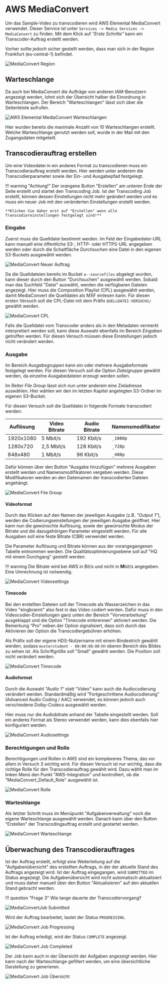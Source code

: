 # AWS MediaConvert

Um das Sample-Video zu transcodieren wird AWS Elemental MediaConvert verwendet. Dieser Service ist unter `Services -> Media Services -> MediaConvert` zu finden. Mit dem Klick auf *"Erste Schritte"* kann ein Transcoder-Auftrag erstellt werden. 

Vorher sollte jedoch sicher gestellt werden, dass man sich in der Region Frankfurt (eu-central-1) befindet.

![MediaConvert Region](../assets/versuch1/mediaconvert_region.png)

## Warteschlange

Da auch bei MediaConvert die Aufträge von anderen IAM-Benutzern angezeigt werden, lohnt sich der Übersicht halber die Einordnung in Warteschlangen. Der Bereich "Warteschlangen" lässt sich über die Seitenleiste aufrufen.

![AWS Elemental MediaConvert Warteschlangen](../assets/versuch1/mediaconvert_queue.png)

Hier wurden bereits die maximale Anzahl von 10 Warteschlangen erstellt. Welche Warteschlange genutzt werden soll, wurde in der Mail mit den Zugangsdaten mitgeteilt.

## Transcodierauftrag erstellen

Um eine Videodatei in ein anderes Format zu transcodieren muss ein Transcodierauftrag erstellt werden. Hier werden unter anderem die Transcodierparameter sowie der Ein- und Ausgabepfad festgelegt.

!!! warning "Achtung!"
    Der orangene Button "Erstellen" am unteren Ende der Seite erstellt und startet den Transcoding Job. Ist der Transcoding Job erstellt, können dessen Einstellungen nicht mehr geändert werden und es muss ein neuer Job mit den veränderten Einstellungen erstellt werden.

    **Klicken Sie daher erst auf "Erstellen" wenn alle Transcodiereinstellungen festgelegt sind!**

### Eingabe

Zuerst muss die Quelldatei bestimmt werden. Im Feld der Eingabedatei-URL kann manuell eine öffentliche S3-, HTTP- oder HTTPS-URL angegeben werden oder durch die Schaltfläche *Durchsuchen* eine Datei in den eigenen S3-Buckets ausgewählt werden. 

![MediaConvert Neuer Auftrag](../assets/versuch1/mediaconvert_new_job.png)

Da die Quelldateien bereits im Bucket `a--sourcefiles` abgelegt wurden, kann dieser durch den Button "Durchsuchen" ausgewählt werden. Sobald man das Suchfeld "Datei" auswählt, werden die verfügbaren Dateien angezeigt. Hier muss die Composition Playlist (CPL) ausgewählt werden, damit MediaConvert die Quelldaten als MXF einlesen kann. Für diesen ersten Versuch soll die CPL-Datei mit dem Präfix `QUELLDATEI-VERSUCH1/` gewählt werden.

![MediaConvert CPL](../assets/versuch1/mediaconvert_cpl.png)

Falls die Quelldatei vom Transcoder anders als in den Metadaten vermerkt interpretiert werden soll, kann diese Auswahl ebenfalls im Bereich *Eingaben* getroffen werden. Für diesen Versuch müssen diese Einstellungen jedoch nicht verändert werden.

### Ausgabe

Im Bereich *Ausgabegruppen* kann ein oder mehrere Ausgabeformate festgelegt werden. Für diesen Versuch soll die Option *Dateigruppe* gewählt werden, da einzelne Ausgabedateien erzeugt werden sollen.

Im Reiter *File Group* lässt sich nun unter anderem eine Zieladresse auswählen. Hier wählen wir den im letzten Kapitel angelegten S3-Ordner im eigenen S3-Bucket.

Für diesen Versuch soll die Quelldatei in folgende Formate transcodiert werden:

| Auflösung | Video Bitrate | Audio Bitrate | Namensmodifikator |
| --------- | ------------- | ------------- | ----------------- |
| 1920x1080 | 5 Mbit/s      | 192 Kbit/s    | `_1080p`          |
| 1280x720  | 2,5 Mbit/s    | 128 Kbit/s    | `_720p`           |
| 848x480   | 1 Mbit/s      | 96 Kbit/s     | `_480p`           |

Dafür können über den Button "Ausgabe hinzufügen" mehrere Ausgaben erstellt werden und Namensmodifikatoren vergeben werden. Diese Modifikatoren werden an den Dateinamen der transcodierten Dateien angehängt.

![MediaConvert File Group](../assets/versuch1/mediaconvert_output.png)

#### Videoformat

Durch das Klicken auf den Namen der jeweiligen Ausgabe (z.B. *"Output 1"*), werden die Codierungseinstellungen der jeweiligen Ausgabe geöffnet. Hier kann nun die gewünschte Auflösung, sowie der gewünschte Modus der Bitrate und die dazugehörigen Parameter eingestellt werden. Für alle Ausgaben soll eine feste Bitrate (CBR) verwendet werden.

Die Parameter Auflösung und Bitrate können aus der vorangegangenen Tabelle entnommen werden. Die Qualitätsoptimierungsebene soll auf "HQ mit einem Durchgang" gestellt werden.

!!! warning
    Die Bitrate wird bei AWS in Bit/s und nicht in **M**bit/s angegeben. Eine Umrechnung ist notwendig.

![MediaConvert Videosettings](../assets/versuch1/mediaconvert_video.png)

#### Timecode

Bei den erstellten Dateien soll der Timecode als Wasserzeichen in das Video "eingbrannt" also fest in das Video codiert werden. Dafür muss in den Videocodier-Einstellungen ganz unten der Bereich "Vorverarbeitung" ausgeklappt und die Option "Timecode einbrennen" aktiviert werden. Die Bemerkung "Pro" neben der Option signalisiert, dass sich durch das Aktivieren der Option die Transcodiergebühren erhöhen.

Als Präfix soll der eigene HDS-Nutzername mit einem Bindestrich gewählt werden, sodass `musterstudent - 00:00:00:00` im oberen Bereich des Bildes zu sehen ist. Als Schriftgröße soll "Small" gewählt werden. Die Position soll nicht verändert werden. 

![MediaConvert Timecode](../assets/versuch1/mediaconvert_timecode.png)

#### Audioformat

Durch die Auswahl *"Audio 1"* statt "Video" kann auch die Audiocodierung verändert werden. Standardmäßig wird "Fortgeschrittene Audiocodierung" (Advanced Audio Coding / AAC) verwendet, es können jedoch auch verschiedene Dolby-Codecs ausgewählt werden.

Hier muss nur die Audiobitrate anhand der Tabelle eingestellt werden. Soll ein anderes Format als Stereo verwendet werden, kann dies ebenfalls hier konfiguriert werden.

![MediaConvert Audiosettings](../assets/versuch1/mediaconvert_audio.png)

### Berechtigungen und Rolle

Berechtigungen und Rollen in AWS sind ein komplexeres Thema, das vor allem in Versuch 3 wichtig wird. Für diesen Versuch ist nur wichtig, dass die richtige Rolle für den Transcodierauftrag gewählt wird. Dazu wählt man im linken Menü den Punkt "AWS-Integration" und kontrolliert, ob die "MediaConvert_Default_Role" ausgewählt ist.

![MediaConvert Rolle](../assets/versuch1/mediaconvert_role.png)

### Warteshlange

Als letzter Schritt muss im Menüpunkt "Aufgabenverwaltung" noch die eigene Warteschlange ausgewählt werden. Danach kann über den Button "Erstellen" der Transcodingauftrag erstellt und gestartet werden.

![MediaConvert Warteschlange](../assets/versuch1/mediaconvert_job_queue.png)

## Überwachung des Transcodierauftrages

Ist der Auftrag erstellt, erfolgt eine Weiterleitung auf die "Aufgabenübersicht" des erstellten Auftrags, in der der aktuelle Stand des Auftrags angezeigt wird. Ist der Auftrag eingegangen, wird `SUBMITTED` im Status angezeigt. Die Aufgabenübersicht wird nicht automatisch aktualisiert und muss daher manuell über den Button "Aktualisieren" auf den aktuellen Stand gebracht werden.

!!! question "Frage 3"
    Wie lange dauerte der Transcodiervorgang?

![MediaConvertJob Submitted](../assets/versuch1/mediaconvert_job_submitted.png)

Wird der Auftrag bearbeitet, lautet der Status `PROGRESSING`.

![MediaConvert Job Progressing](../assets/versuch1/mediaconvert_job_progressing.png)

Ist der Auftrag erledigt, wird der Status `COMPLETE` angezeigt.

![MediaConvert Job Completed](../assets/versuch1/mediaconvert_job_complete.png)

Der Job kann auch in der Übersicht der Aufgaben angezeigt werden. Hier kann nach der Warteschlange gefiltert werden, um eine übersichtliche Darstellung zu generieren.

![MediaConvert Job Übersicht](../assets/versuch1/mediaconvert_job_overview.png)